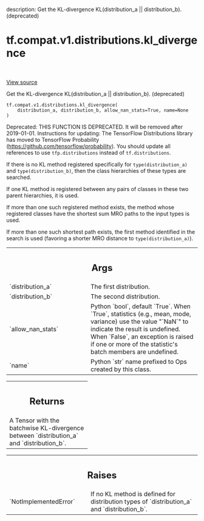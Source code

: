description: Get the KL-divergence KL(distribution_a || distribution_b). (deprecated)

<div itemscope itemtype="http://developers.google.com/ReferenceObject">
<meta itemprop="name" content="tf.compat.v1.distributions.kl_divergence" />
<meta itemprop="path" content="Stable" />
</div>

# tf.compat.v1.distributions.kl_divergence

<!-- Insert buttons and diff -->

<table class="tfo-notebook-buttons tfo-api nocontent" align="left">

</table>

<a target="_blank" class="external" href="/code/stable/tensorflow/python/ops/distributions/kullback_leibler.py">View source</a>



Get the KL-divergence KL(distribution_a || distribution_b). (deprecated)


<pre class="devsite-click-to-copy prettyprint lang-py tfo-signature-link">
<code>tf.compat.v1.distributions.kl_divergence(
    distribution_a, distribution_b, allow_nan_stats=True, name=None
)
</code></pre>



<!-- Placeholder for "Used in" -->

Deprecated: THIS FUNCTION IS DEPRECATED. It will be removed after 2019-01-01.
Instructions for updating:
The TensorFlow Distributions library has moved to TensorFlow Probability (https://github.com/tensorflow/probability). You should update all references to use `tfp.distributions` instead of `tf.distributions`.

If there is no KL method registered specifically for `type(distribution_a)`
and `type(distribution_b)`, then the class hierarchies of these types are
searched.

If one KL method is registered between any pairs of classes in these two
parent hierarchies, it is used.

If more than one such registered method exists, the method whose registered
classes have the shortest sum MRO paths to the input types is used.

If more than one such shortest path exists, the first method
identified in the search is used (favoring a shorter MRO distance to
`type(distribution_a)`).

<!-- Tabular view -->
 <table class="responsive fixed orange">
<colgroup><col width="214px"><col></colgroup>
<tr><th colspan="2"><h2 class="add-link">Args</h2></th></tr>

<tr>
<td>
`distribution_a`<a id="distribution_a"></a>
</td>
<td>
The first distribution.
</td>
</tr><tr>
<td>
`distribution_b`<a id="distribution_b"></a>
</td>
<td>
The second distribution.
</td>
</tr><tr>
<td>
`allow_nan_stats`<a id="allow_nan_stats"></a>
</td>
<td>
Python `bool`, default `True`. When `True`,
statistics (e.g., mean, mode, variance) use the value "`NaN`" to
indicate the result is undefined. When `False`, an exception is raised
if one or more of the statistic's batch members are undefined.
</td>
</tr><tr>
<td>
`name`<a id="name"></a>
</td>
<td>
Python `str` name prefixed to Ops created by this class.
</td>
</tr>
</table>



<!-- Tabular view -->
 <table class="responsive fixed orange">
<colgroup><col width="214px"><col></colgroup>
<tr><th colspan="2"><h2 class="add-link">Returns</h2></th></tr>
<tr class="alt">
<td colspan="2">
A Tensor with the batchwise KL-divergence between `distribution_a`
and `distribution_b`.
</td>
</tr>

</table>



<!-- Tabular view -->
 <table class="responsive fixed orange">
<colgroup><col width="214px"><col></colgroup>
<tr><th colspan="2"><h2 class="add-link">Raises</h2></th></tr>

<tr>
<td>
`NotImplementedError`<a id="NotImplementedError"></a>
</td>
<td>
If no KL method is defined for distribution types
of `distribution_a` and `distribution_b`.
</td>
</tr>
</table>

